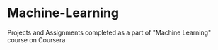 # Machine-Learning
Projects and Assignments completed as a part of "Machine Learning" course on Coursera
